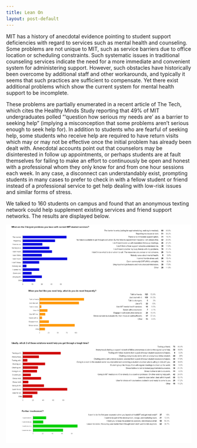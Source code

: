 ```yaml
---
title: Lean On
layout: post-default
---
```


MIT has a history of anecdotal evidence pointing to student support deficiencies with regard to services such as mental health and counseling. Some problems are not unique to MIT, such as service barriers due to office location or scheduling constraints. Such systematic issues in traditional counseling services indicate the need for a more immediate and convenient system for administering support. However, such obstacles have historically been overcome by additional staff and other workarounds, and typically it seems that such practices are sufficient to compensate. Yet there exist additional problems which show the current system for mental health support to be incomplete.

These problems are partially enumerated in a recent article of The Tech, which cites the Healthy Minds Study reporting that 49% of MIT undergraduates polled “‘question how serious my needs are’ as a barrier to seeking help” (implying a misconception that some problems aren’t serious enough to seek help for). In addition to students who are fearful of seeking help, some students who receive help are required to have return visits which may or may not be effective once the initial problem has already been dealt with. Anecdotal accounts point out that counselors may be disinterested in follow up appointments, or perhaps students are at fault themselves for failing to make an effort to continuously be open and honest with a professional whom they only know for and from one hour sessions each week. In any case, a disconnect can understandably exist, prompting students in many cases to prefer to check in with a fellow student or friend instead of a professional service to get help dealing with low-risk issues and similar forms of stress.

We talked to 160 students on campus and found that an anonymous texting network could help supplement existing services and friend support networks. The results are displayed below.

![Our Preliminary Survey](/img/survey.png "Mental Health Survey")
